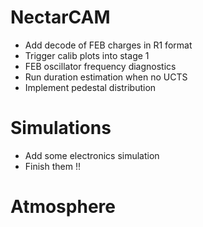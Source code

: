 # NectarCAM

* Add decode of FEB charges in R1 format
* Trigger calib plots into stage 1
* FEB oscillator frequency diagnostics
* Run duration estimation when no UCTS
* Implement pedestal distribution

# Simulations

* Add some electronics simulation
* Finish them !!

# Atmosphere
